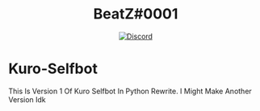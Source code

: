 <div align="center">
  <h1>BeatZ#0001</h1>
  <a href="https://discord.gg/ChTnCCb">
    <img src="https://alternateu.com/wp-content/uploads/2020/03/Discord-LogoWordmark-Color-620x211.png" alt="Discord" />
  </a>
</div>


# Kuro-Selfbot
This Is Version 1 Of Kuro Selfbot In Python Rewrite.
I Might Make Another Version Idk
